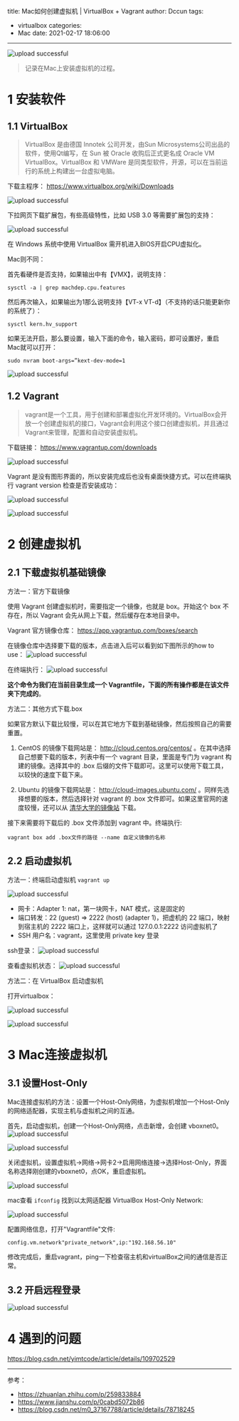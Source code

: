 title: Mac如何创建虚拟机 | VirtualBox + Vagrant
author: Dccun
tags:
  - virtualbox
categories:
  - Mac
date: 2021-02-17 18:06:00
---
![upload successful](/images/pasted-161.png)

>记录在Mac上安装虚拟机的过程。

<!--more-->


# 1 安装软件

## 1.1 VirtualBox

>VirtualBox 是由德国 Innotek 公司开发，由Sun Microsystems公司出品的软件，使用Qt编写，在 Sun 被 Oracle 收购后正式更名成 Oracle VM VirtualBox。VirtualBox 和 VMWare 是同类型软件，开源，可以在当前运行的系统上构建出一台虚拟电脑。

下载主程序： https://www.virtualbox.org/wiki/Downloads

![upload successful](/images/pasted-159.png)

下拉网页下载扩展包，有些高级特性，比如 USB 3.0 等需要扩展包的支持：

![upload successful](/images/pasted-164.png)

在 Windows 系统中使用 VirtualBox 需开机进入BIOS开启CPU虚拟化。

Mac则不同：

首先看硬件是否支持，如果输出中有【VMX】，说明支持：
```
sysctl -a | grep machdep.cpu.features
```

然后再次输入，如果输出为1那么说明支持【VT-x VT-d】（不支持的话只能更新你的系统了）：
```
sysctl kern.hv_support
```

如果无法开启，那么要设置，输入下面的命令，输入密码，即可设置好，重启Mac就可以打开：
```
sudo nvram boot-args=”kext-dev-mode=1
```

![upload successful](/images/pasted-160.png)


## 1.2 Vagrant

>vagrant是一个工具，用于创建和部署虚拟化开发环境的。VirtualBox会开放一个创建虚拟机的接口，Vagrant会利用这个接口创建虚拟机，并且通过Vagrant来管理，配置和自动安装虚拟机。

下载链接： https://www.vagrantup.com/downloads

![upload successful](/images/pasted-158.png)

Vagrant 是没有图形界面的，所以安装完成后也没有桌面快捷方式。可以在终端执行 vagrant version 检查是否安装成功：

![upload successful](/images/pasted-162.png)

![upload successful](/images/pasted-165.png)

# 2 创建虚拟机

## 2.1 下载虚拟机基础镜像

方法一：官方下载镜像

使用 Vagrant 创建虚拟机时，需要指定一个镜像，也就是 box。开始这个 box 不存在，所以 Vagrant 会先从网上下载，然后缓存在本地目录中。

Vagrant 官方镜像仓库： https://app.vagrantup.com/boxes/search

在镜像仓库中选择要下载的版本，点击进入后可以看到如下图所示的how to use：
![upload successful](/images/pasted-163.png)

在终端执行：
![upload successful](/images/pasted-166.png)

**这个命令为我们在当前目录生成一个 Vagrantfile，下面的所有操作都是在该文件夹下完成的**。

方法二：其他方式下载.box

如果官方默认下载比较慢，可以在其它地方下载到基础镜像，然后按照自己的需要重置。

1. CentOS 的镜像下载网站是： http://cloud.centos.org/centos/ 。在其中选择自己想要下载的版本，列表中有一个 vagrant 目录，里面是专门为 vagrant 构建的镜像。选择其中的 .box 后缀的文件下载即可。这里可以使用下载工具，以较快的速度下载下来。

2. Ubuntu 的镜像下载网站是： http://cloud-images.ubuntu.com/ 。同样先选择想要的版本，然后选择针对 vagrant 的 .box 文件即可。如果这里官网的速度较慢，还可以从 [清华大学的镜像站](https://mirror.tuna.tsinghua.edu.cn/ubuntu-cloud-images/) 下载。

接下来需要将下载后的 .box 文件添加到 vagrant 中。终端执行:
```
vagrant box add .box文件的路径 --name 自定义镜像的名称
```

## 2.2 启动虚拟机

方法一：终端启动虚拟机 `vagrant up`

![upload successful](/images/pasted-167.png)

- 网卡：Adapter 1: nat，第一块网卡，NAT 模式，这是固定的
- 端口转发：22 (guest) => 2222 (host) (adapter 1)，把虚机的 22 端口，映射到宿主机的 2222 端口上，这样就可以通过 127.0.0.1:2222 访问虚拟机了
- SSH 用户名：vagrant，这里使用 private key 登录

ssh登录：
![upload successful](/images/pasted-171.png)

查看虚拟机状态：
![upload successful](/images/pasted-168.png)

方法二：在 VirtualBox 启动虚拟机

打开virtualbox：

![upload successful](/images/pasted-170.png)

![upload successful](/images/pasted-169.png)


# 3 Mac连接虚拟机

## 3.1 设置Host-Only

Mac连接虚拟机的方法：设置一个Host-Only网络，为虚拟机增加一个Host-Only的网络适配器，实现主机与虚拟机之间的互通。

首先，启动虚拟机，创建一个Host-Only网络，点击新增，会创建 vboxnet0。
![upload successful](/images/pasted-172.png)

![upload successful](/images/pasted-173.png)

关闭虚拟机，设置虚拟机->网络->网卡2->启用网络连接->选择Host-Only，界面名称选择刚创建的vboxnet0，点OK，重启虚拟机。

![upload successful](/images/pasted-174.png)

mac查看 `ifconfig` 找到以太网适配器 VirtualBox Host-Only Network:

![upload successful](/images/pasted-175.png)

配置网络信息，打开"Vagrantfile"文件: 

`config.vm.network"private_network",ip:"192.168.56.10"`

修改完成后，重启vagrant，ping一下检查宿主机和virtualBox之间的通信是否正常。

## 3.2 开启远程登录

![upload successful](/images/pasted-176.png)

# 4 遇到的问题

https://blog.csdn.net/yimtcode/article/details/109702529




---

参考：
- https://zhuanlan.zhihu.com/p/259833884
- https://www.jianshu.com/p/0cabd5072b86
- https://blog.csdn.net/m0_37167788/article/details/78718245
